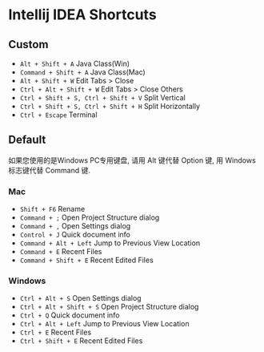 # Intellij IDEA Shortcuts

## Custom

* `Alt + Shift + A` Java Class(Win)
* `Command + Shift + A` Java Class(Mac)
* `Alt + Shift + W` Edit Tabs > Close
* `Ctrl + Alt + Shift + W` Edit Tabs > Close Others
* `Ctrl + Shift + S, Ctrl + Shift + V` Split Vertical 
* `Ctrl + Shift + S, Ctrl + Shift + H` Split Horizontally 
* `Ctrl + Escape` Terminal

## Default

如果您使用的是Windows PC专用键盘, 请用 Alt 键代替 Option 键, 用 Windows 标志键代替 Command 键.

### Mac

* `Shift + F6` Rename
* `Command + ;` Open Project Structure dialog
* `Command + ,` Open Settings dialog
* `Control + J` Quick document info
* `Command + Alt + Left` Jump to Previous View Location
* `Command + E` Recent Files
* `Command + Shift + E` Recent Edited Files

### Windows

* `Ctrl + Alt + S` Open Settings dialog 
* `Ctrl + Alt + Shift + S` Open Project Structure dialog 
* `Ctrl + Q` Quick document info
* `Ctrl + Alt + Left` Jump to Previous View Location
* `Ctrl + E` Recent Files
* `Ctrl + Shift + E` Recent Edited Files
